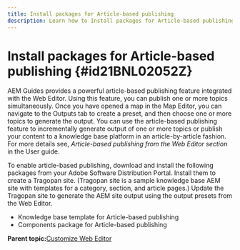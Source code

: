```yaml
---
title: Install packages for Article-based publishing
description: Learn how to Install packages for Article-based publishing
---
```


# Install packages for Article-based publishing {#id21BNL02052Z}

AEM Guides provides a powerful article-based publishing feature integrated with the Web Editor. Using this feature, you can publish one or more topics simultaneously. Once you have opened a map in the Map Editor, you can navigate to the Outputs tab to create a preset, and then choose one or more topics to generate the output. You can use the article-based publishing feature to incrementally generate output of one or more topics or publish your content to a knowledge base platform in an article-by-article fashion. For more details see, *Article-based publishing from the Web Editor section* in the User guide.

To enable article-based publishing, download and install the following packages from your Adobe Software Distribution Portal. Install them to create a Tragopan site. \(Tragopan site is a sample knowledge base AEM site with templates for a category, section, and article pages.\) Update the Tragopan site to generate the AEM site output using the output presets from the Web Editor.

-   Knowledge base template for Article-based publishing
-   Components package for Article-based publishing

**Parent topic:**[Customize Web Editor](conf-web-editor.md)

